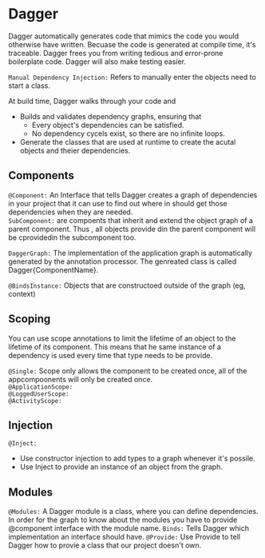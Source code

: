 # Dagger
Dagger automatically generates code that mimics the code you would otherwise have written. Becuase the code is generated at compile time, it's traceable. Dagger frees you from writing tedious and error-prone boilerplate code. Dagger will also make testing easier. 


`Manual Dependency Injection:` Refers to manually enter the objects need to start a class. 

At build time, Dagger walks through your code and
- Builds and validates dependency graphs, ensuring that
  -   Every object's dependencies can be satisfied.
  -   No dependency cycels exist, so there are no infinite loops.
- Generate the classes that are used at runtime to create the acutal objects and theier dependencies. 



## Components
`@Component:` An Interface that tells Dagger creates a graph of dependencies in your project that it can use to find out where in should get those dependencies when they are needed. </br>
`SubComponent:` are compoents that inherit and extend the object graph of a parent component. Thus , all objects provide din the parent component will be cprovidedin the subcomponent too. </br>

`DaggerGraph:` The implementation of the application graph is automatically generated by the annotation processor. The genreated class is called Dagger{ComponentName}. </br>

`@BindsInstance:` Objects that are constructoed outside of the graph (eg, context)

## Scoping
You can use scope annotations to limit the lifetime of an object to the lifetime of its component. This means that he same instance of a dependency is used every time that type needs to be provide. </br>

`@Single:` Scope only allows the component to be created once, all of the appcompoonents will only be created once.  </br>
`@ApplicationScope:` </br>
`@LoggedUserScope:` </br>
`@ActivityScope:` </br>


## Injection
`@Inject:` 
- Use constructor injection to add types to a graph whenever it's possile. 
- Use Inject to provide an instance of an object from the graph. 

## Modules
`@Modules:` A Dagger module is a class, where you can define dependencies. In order for the graph to know about the modules you have to provide @component interface with the module name. 
`Binds:` Tells Dagger which implementation an interface should have. 
`@Provide:` Use Provide to tell Dagger how to provie a class that our project doesn't own. 





